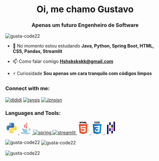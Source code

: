 <h1 align="center">Oi, me chamo Gustavo</h1>
<h3 align="center">Apenas um futuro Engenheiro de Software</h3>

<p align="left"> <img src="https://komarev.com/ghpvc/?username=gusta-code22&label=Profile%20views&color=0e75b6&style=flat" alt="gusta-code22" /> </p>

- 🌱 No momento estou estudando **Java, Python, Spring Boot, HTML, CSS, Pandas, Streamlit**  

- 📫 Como falar comigo **Hshskskskk@gmail.com**  

- ⚡ Curiosidade **Sou apenas um cara tranquilo com códigos limpos**  

<h3 align="left">Connect with me:</h3>
<p align="left">
<a href="https://linkedin.com/in/djdjdj" target="blank"><img align="center" src="https://raw.githubusercontent.com/rahuldkjain/github-profile-readme-generator/master/src/images/icons/Social/linked-in-alt.svg" alt="djdjdj" height="30" width="40" /></a>
<a href="https://instagram.com/jsnsjs" target="blank"><img align="center" src="https://raw.githubusercontent.com/rahuldkjain/github-profile-readme-generator/master/src/images/icons/Social/instagram.svg" alt="jsnsjs" height="30" width="40" /></a>
<a href="https://discord.gg/Jznsjsn" target="blank"><img align="center" src="https://raw.githubusercontent.com/rahuldkjain/github-profile-readme-generator/master/src/images/icons/Social/discord.svg" alt="Jznsjsn" height="30" width="40" /></a>
</p>

<h3 align="left">Languages and Tools:</h3>
<p align="left">
<a href="https://www.python.org" target="_blank" rel="noreferrer"> <img src="https://raw.githubusercontent.com/devicons/devicon/master/icons/python/python-original.svg" alt="python" width="40" height="40"/> </a>
<a href="https://www.java.com" target="_blank" rel="noreferrer"> <img src="https://raw.githubusercontent.com/devicons/devicon/master/icons/java/java-original.svg" alt="java" width="40" height="40"/> </a>
<a href="https://spring.io/" target="_blank" rel="noreferrer"> <img src="https://www.vectorlogo.zone/logos/springio/springio-icon.svg" alt="spring" width="40" height="40"/> </a>
<a href="https://streamlit.io/" target="_blank" rel="noreferrer"> <img src="https://streamlit.io/images/brand/streamlit-logo-secondary-colormark-darktext.png" alt="streamlit" width="100" height="40"/> </a>
<a href="https://www.w3.org/html/" target="_blank" rel="noreferrer"> <img src="https://raw.githubusercontent.com/devicons/devicon/master/icons/html5/html5-original-wordmark.svg" alt="html5" width="40" height="40"/> </a>
<a href="https://www.w3schools.com/css/" target="_blank" rel="noreferrer"> <img src="https://raw.githubusercontent.com/devicons/devicon/master/icons/css3/css3-original-wordmark.svg" alt="css3" width="40" height="40"/> </a>
<a href="https://pandas.pydata.org/" target="_blank" rel="noreferrer"> <img src="https://raw.githubusercontent.com/devicons/devicon/master/icons/pandas/pandas-original.svg" alt="pandas" width="40" height="40"/> </a>
</p>

<p><img align="left" src="https://github-readme-stats.vercel.app/api/top-langs?username=gusta-code22&show_icons=true&locale=en&layout=compact" alt="gusta-code22" /></p>

<p>&nbsp;<img align="center" src="https://github-readme-stats.vercel.app/api?username=gusta-code22&show_icons=true&locale=en" alt="gusta-code22" /></p>

<p><img align="center" src="https://github-readme-streak-stats.herokuapp.com/?user=gusta-code22&" alt="gusta-code22" /></p>